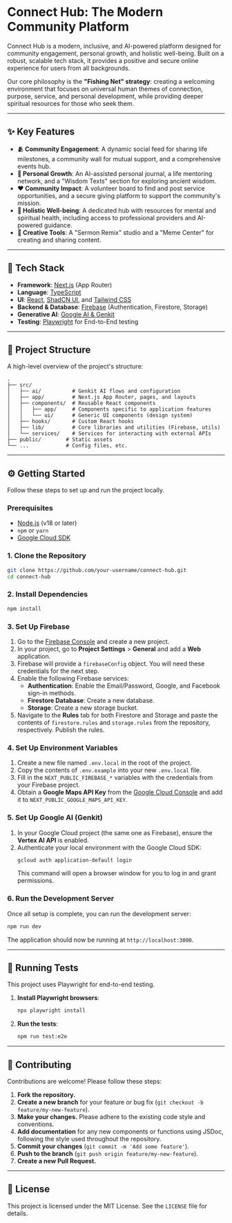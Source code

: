 # Connect Hub: The Modern Community Platform

Connect Hub is a modern, inclusive, and AI-powered platform designed for community engagement, personal growth, and holistic well-being. Built on a robust, scalable tech stack, it provides a positive and secure online experience for users from all backgrounds.

Our core philosophy is the **"Fishing Net" strategy**: creating a welcoming environment that focuses on universal human themes of connection, purpose, service, and personal development, while providing deeper spiritual resources for those who seek them.

---

## ✨ Key Features

-   **🫂 Community Engagement**: A dynamic social feed for sharing life milestones, a community wall for mutual support, and a comprehensive events hub.
-   **🌱 Personal Growth**: An AI-assisted personal journal, a life mentoring network, and a "Wisdom Texts" section for exploring ancient wisdom.
-   **❤️ Community Impact**: A volunteer board to find and post service opportunities, and a secure giving platform to support the community's mission.
-   **🧠 Holistic Well-being**: A dedicated hub with resources for mental and spiritual health, including access to professional providers and AI-powered guidance.
-   **🎨 Creative Tools**: A "Sermon Remix" studio and a "Meme Center" for creating and sharing content.

---

## 🚀 Tech Stack

-   **Framework**: [Next.js](https://nextjs.org/) (App Router)
-   **Language**: [TypeScript](https://www.typescriptlang.org/)
-   **UI**: [React](https://react.dev/), [ShadCN UI](https://ui.shadcn.com/), and [Tailwind CSS](https://tailwindcss.com/)
-   **Backend & Database**: [Firebase](https://firebase.google.com/) (Authentication, Firestore, Storage)
-   **Generative AI**: [Google AI & Genkit](https://firebase.google.com/docs/genkit)
-   **Testing**: [Playwright](https://playwright.dev/) for End-to-End testing

---

## 📂 Project Structure

A high-level overview of the project's structure:

```
.
├── src/
│   ├── ai/          # Genkit AI flows and configuration
│   ├── app/         # Next.js App Router, pages, and layouts
│   ├── components/  # Reusable React components
│   │   ├── app/     # Components specific to application features
│   │   └── ui/      # Generic UI components (design system)
│   ├── hooks/       # Custom React hooks
│   ├── lib/         # Core libraries and utilities (Firebase, utils)
│   └── services/    # Services for interacting with external APIs
├── public/        # Static assets
└── ...            # Config files, etc.
```

---

## ⚙️ Getting Started

Follow these steps to set up and run the project locally.

### Prerequisites

-   [Node.js](https://nodejs.org/) (v18 or later)
-   `npm` or `yarn`
-   [Google Cloud SDK](https://cloud.google.com/sdk/docs/install)

### 1. Clone the Repository

```bash
git clone https://github.com/your-username/connect-hub.git
cd connect-hub
```

### 2. Install Dependencies

```bash
npm install
```

### 3. Set Up Firebase

1.  Go to the [Firebase Console](https://console.firebase.google.com/) and create a new project.
2.  In your project, go to **Project Settings** > **General** and add a **Web** application.
3.  Firebase will provide a `firebaseConfig` object. You will need these credentials for the next step.
4.  Enable the following Firebase services:
    *   **Authentication**: Enable the Email/Password, Google, and Facebook sign-in methods.
    *   **Firestore Database**: Create a new database.
    *   **Storage**: Create a new storage bucket.
5.  Navigate to the **Rules** tab for both Firestore and Storage and paste the contents of `firestore.rules` and `storage.rules` from the repository, respectively. Publish the rules.

### 4. Set Up Environment Variables

1.  Create a new file named `.env.local` in the root of the project.
2.  Copy the contents of `.env.example` into your new `.env.local` file.
3.  Fill in the `NEXT_PUBLIC_FIREBASE_*` variables with the credentials from your Firebase project.
4.  Obtain a **Google Maps API Key** from the [Google Cloud Console](https://console.cloud.google.com/google/maps-apis/credentials) and add it to `NEXT_PUBLIC_GOOGLE_MAPS_API_KEY`.

### 5. Set Up Google AI (Genkit)

1.  In your Google Cloud project (the same one as Firebase), ensure the **Vertex AI API** is enabled.
2.  Authenticate your local environment with the Google Cloud SDK:
    ```bash
    gcloud auth application-default login
    ```
    This command will open a browser window for you to log in and grant permissions.

### 6. Run the Development Server

Once all setup is complete, you can run the development server:

```bash
npm run dev
```

The application should now be running at `http://localhost:3000`.

---

## 🧪 Running Tests

This project uses Playwright for end-to-end testing.

1.  **Install Playwright browsers**:
    ```bash
    npx playwright install
    ```
2.  **Run the tests**:
    ```bash
    npm run test:e2e
    ```

---

## 🤝 Contributing

Contributions are welcome! Please follow these steps:

1.  **Fork the repository.**
2.  **Create a new branch** for your feature or bug fix (`git checkout -b feature/my-new-feature`).
3.  **Make your changes.** Please adhere to the existing code style and conventions.
4.  **Add documentation** for any new components or functions using JSDoc, following the style used throughout the repository.
5.  **Commit your changes** (`git commit -m 'Add some feature'`).
6.  **Push to the branch** (`git push origin feature/my-new-feature`).
7.  **Create a new Pull Request.**

---

## 📜 License

This project is licensed under the MIT License. See the `LICENSE` file for details.